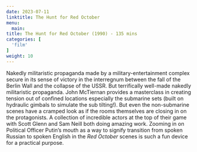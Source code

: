 ```yaml
---
date: 2023-07-11
linktitle: The Hunt for Red October
menu:
  main:
title: The Hunt for Red October (1990) - 135 mins
categories: [
  'film'
]
weight: 10
---
```


Nakedly militaristic propaganda made by a military-entertainment complex secure in its sense of victory in the interregnum between the fall of the Berlin Wall and the collapse of the USSR. But terrifically well-made nakedly militaristic propaganda. John McTiernan provides a masterclass in creating tension out of confined locations especially the submarine sets (built on hydraulic gimbals to simulate the sub tilting!). But even the non-submarine scenes have a cramped look as if the rooms themselves are closing in on the protagonists. A collection of incredible actors at the top of their game with Scott Glenn and Sam Neill both doing amazing work. Zooming in on Political Officer Putin’s mouth as a way to signify transition from spoken Russian to spoken English in the *Red October* scenes is such a fun device for a practical purpose. 
